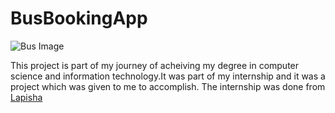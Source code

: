 # BusBookingApp

![Bus Image](https://ibb.co/8DsKGy9)

This project is part of my journey of acheiving my degree in computer science and information technology.It was part of my internship and it was a project which was given to me to accomplish.
The internship was done from [Lapisha](https://lapisha.com)
